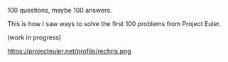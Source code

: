 100 questions, maybe 100 answers.

This is how I saw ways to solve the first 100 problems from Project
Euler.

(work in progress)

https://projecteuler.net/profile/rechris.png